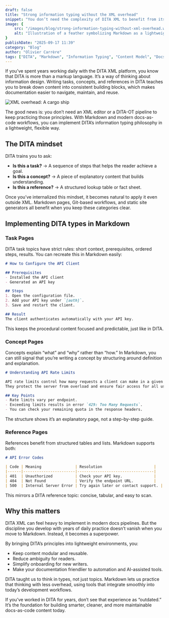 ```yaml
---
draft: false
title: "Strong information typing without the XML overhead"
snippet: "You don’t need the complexity of DITA XML to benefit from its discipline. With Markdown and modern docs-as-code workflows, technical writers can apply strong information typing—tasks, concepts, and references—using lightweight, open tools."
image: {
    src: "/images/blog/strong-information-typing-without-xml-overhead.webp",
    alt: "Illustration of a feather symbolizing Markdown as a lightweight alternative to DITA XML"
}
publishDate: "2025-09-17 11:39"
category: "Blog"
author: "Olivier Carrère"
tags: ["DITA", "Markdown", "Information Typing", "Content Model", "Docs-as-Code"]
---
```


If you’ve spent years working daily with the DITA XML platform, you know that DITA is more than a markup language. It’s a way of thinking about information design. Writing tasks, concepts, and references in DITA teaches you to break down content into consistent building blocks, which makes documentation easier to navigate, maintain, and reuse.

![XML overhead: A cargo ship](/images/blog/strong-information-typing-without-xml-overhead-large.webp)


The good news is: you don’t need an XML editor or a DITA-OT pipeline to keep practicing those principles. With Markdown and modern docs-as-code workflows, you can implement DITA’s information typing philosophy in a lightweight, flexible way.

## The DITA mindset

DITA trains you to ask:

* **Is this a task?** → A sequence of steps that helps the reader achieve a goal.
* **Is this a concept?** → A piece of explanatory content that builds understanding.
* **Is this a reference?** → A structured lookup table or fact sheet.

Once you’ve internalized this mindset, it becomes natural to apply it even outside XML. Markdown pages, Git-based workflows, and static site generators all benefit when you keep these categories clear.

## Implementing DITA types in Markdown

### Task Pages

DITA task topics have strict rules: short context, prerequisites, ordered steps, results. You can recreate this in Markdown easily:

```markdown
# How to Configure the API Client

## Prerequisites
- Installed the API client
- Generated an API key

## Steps
1. Open the configuration file.
2. Add your API key under `[auth]`.
3. Save and restart the client.

## Result
The client authenticates automatically with your API key.
```

This keeps the procedural content focused and predictable, just like in DITA.

### Concept Pages

Concepts explain “what” and “why” rather than “how.” In Markdown, you can still signal that you’re writing a concept by structuring around definition and explanation.

```markdown
# Understanding API Rate Limits

API rate limits control how many requests a client can make in a given timeframe.  
They protect the server from overload and ensure fair access for all users.

## Key Points
- Rate limits vary per endpoint.
- Exceeding limits results in error `429: Too Many Requests`.
- You can check your remaining quota in the response headers.
```

The structure shows it’s an explanatory page, not a step-by-step guide.

### Reference Pages

References benefit from structured tables and lists. Markdown supports both:

```markdown
# API Error Codes

| Code | Meaning               | Resolution                       |
|------|-----------------------|----------------------------------|
| 401  | Unauthorized          | Check your API key.              |
| 404  | Not Found             | Verify the endpoint URL.         |
| 500  | Internal Server Error | Try again later or contact support. |
```

This mirrors a DITA reference topic: concise, tabular, and easy to scan.

## Why this matters

DITA XML can feel heavy to implement in modern docs pipelines. But the discipline you develop with years of daily practice doesn’t vanish when you move to Markdown. Instead, it becomes a superpower.

By bringing DITA’s principles into lightweight environments, you:

* Keep content modular and reusable.
* Reduce ambiguity for readers.
* Simplify onboarding for new writers.
* Make your documentation friendlier to automation and AI-assisted tools.

DITA taught us to think in types, not just topics. Markdown lets us practice that thinking with less overhead, using tools that integrate smoothly into today’s development workflows.

If you’ve worked in DITA for years, don’t see that experience as “outdated.” It’s the foundation for building smarter, cleaner, and more maintainable docs-as-code content today.

